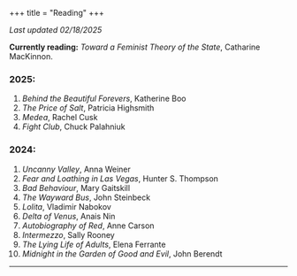 +++
title = "Reading"
+++


*Last updated 02/18/2025*

**Currently reading:** *Toward a Feminist Theory of the State*, Catharine MacKinnon.

### 2025:
1. *Behind the Beautiful Forevers*, Katherine Boo
2. *The Price of Salt*, Patricia Highsmith
3. *Medea*, Rachel Cusk
4. *Fight Club*, Chuck Palahniuk

### 2024:
1. *Uncanny Valley*, Anna Weiner
2. *Fear and Loathing in Las Vegas*, Hunter S. Thompson
3. *Bad Behaviour*, Mary Gaitskill 
4. *The Wayward Bus*, John Steinbeck
5. *Lolita*, Vladimir Nabokov
6. *Delta of Venus*, Anais Nin
7. *Autobiography of Red*, Anne Carson
8. *Intermezzo*, Sally Rooney
9. *The Lying Life of Adults*, Elena Ferrante
10. *Midnight in the Garden of Good and Evil*, John Berendt

---
